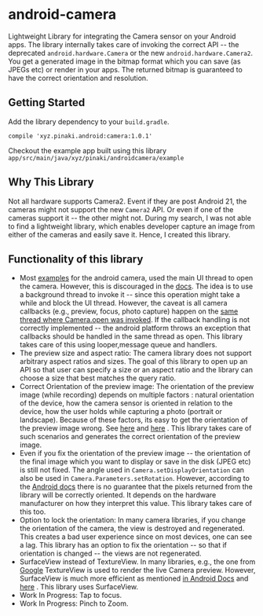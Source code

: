 # android-camera
Lightweight Library for integrating the Camera sensor on your Android apps. The library internally takes care of
invoking the correct API --  the deprecated `android.hardware.Camera` or the new `android.hardware.Camera2`. You get a
generated image in the bitmap format which you can save (as JPEGs etc) or render in your apps. The returned bitmap is
 guaranteed to have the correct orientation and resolution.
## Getting Started
Add the library dependency to your `build.gradle`.
~~~~
compile 'xyz.pinaki.android:camera:1.0.1'
~~~~
Checkout the example app built using this library `app/src/main/java/xyz/pinaki/androidcamera/example`
## Why This Library
Not all hardware supports Camera2.
Event if they are post Android 21, the cameras might not support the new `Camera2` API. Or even if one of the cameras
 support it -- the other might not. During my search, I was not able to find a lightweight library, which enables
 developer capture an image from either of the cameras and easily save it. Hence, I created this library.

## Functionality of this library
* Most [examples](https://developer.android.com/guide/topics/media/camera.html#custom-camera) for the android camera, used the main
 UI thread to open the camera. However, this is discouraged in the [docs](https://developer.android.com/training/camera/cameradirect.html#TaskOpenCamera). The idea is to use a background thread to invoke it -- since
  this operation might take a while and block the UI thread. However, the caveat is all camera callbacks (e.g., preview, focus, photo capture)
  happen on the [same thread where Camera.open was invoked](https://developer.android.com/reference/android/hardware/Camera.html).
  If the callback handling is not correctly implemented -- the android platform throws an exception that callbacks
  should be handled in the same thread as open. This library takes care of this using looper,message queue and handlers.
* The preview size and aspect ratio: The camera library does not support arbitrary aspect ratios and sizes. The goal
of this library to open up an API so that user can specify a size or an aspect ratio and the library can choose a
size that best matches the query ratio.
* Correct Orientation of the preview image: The orientation of the preview image (while recording) depends on
multiple factors : natural orientation of the device, how the camera sensor is oriented in relation to the device,
how the user holds while capturing a photo (portrait or landscape). Because of these factors, its easy to get the
orientation of the preview image wrong. See [here](https://www.captechconsulting.com/blogs/android-camera-orientation-made-simple) and [here](https://www.captechconsulting.com/blogs/android-camera-orientation-made-simple) .
This library takes care of such scenarios and generates the correct orientation of the preview image.
* Even if you fix the orientation of the preview image -- the orientation of the final image which you want to
display or save in the disk (JPEG etc) is still not fixed. The angle used in `Camera.setDisplayOrientation` can also
be used in `Camera.Parameters.setRotation`. However, according to the [Android docs](https://developer.android.com/reference/android/hardware/Camera.Parameters.html#setRotation(int))
there is no guarantee that the pixels returned from the library will be correctly oriented. It depends on the
hardware manufacturer on how they interpret this value. This library takes care of this too.
* Option to lock the orientation: In many camera libraries, if you change the orientation of the camera, the view is
destroyed and regenerated. This creates a bad user experience since on most devices, one can see a lag. This library
has an option to fix the orientation -- so that if orientation is changed -- the views are not regenerated.
* SurfaceView instead of TextureView. In many libraries, e.g., the one from [Google](https://github.com/googlesamples/android-Camera2Basic)
TextureView is used to render the live Camera preview. However, SurfaceView is much more efficient as mentioned
[in Android Docs](https://source.android.com/devices/graphics/arch-tv.html) and
[here](https://github.com/crosswalk-project/crosswalk-website/wiki/Android-SurfaceView-vs-TextureView) .
This library uses SurfaceView.
* Work In Progress: Tap to focus.
* Work In Progress: Pinch to Zoom.
